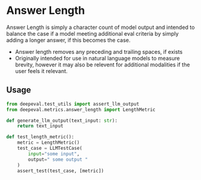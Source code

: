 # Answer Length

Answer Length is simply a character count of model output and intended to balance the case if a model meeting additional eval criteria by simply adding a longer answer, if this becomes the case.

- Answer length removes any preceding and trailing spaces, if exists
- Originally intended for use in natural language models to measure brevity, however it may also be relevent for additional modalities if the user feels it relevant.

## Usage

```python
from deepeval.test_utils import assert_llm_output
from deepeval.metrics.answer_length import LengthMetric

def generate_llm_output(text_input: str):
    return text_input

def test_length_metric():
    metric = LengthMetric()
    test_case = LLMTestCase(
        input="some input",
        output=" some output "
    )
    assert_test(test_case, [metric])
```
